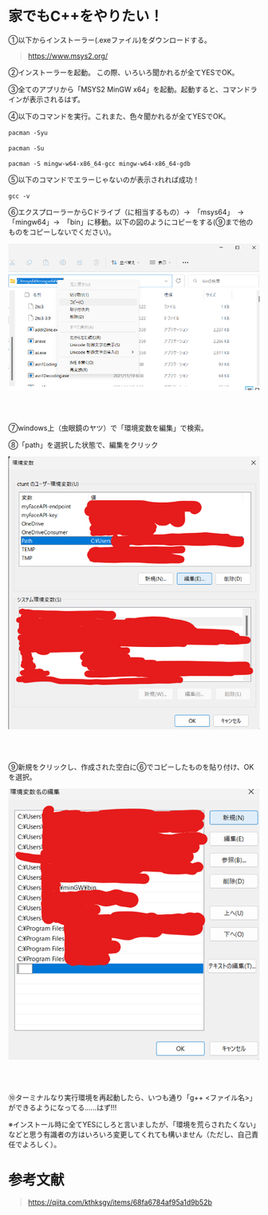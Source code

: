 # 家でもC++をやりたい！

①以下からインストーラー(.exeファイル)をダウンロードする。
>https://www.msys2.org/

②インストーラーを起動。
この際、いろいろ聞かれるが全てYESでOK。

③全てのアプリから「MSYS2 MinGW x64」を起動。起動すると、コマンドラインが表示されるはず。

④以下のコマンドを実行。これまた、色々聞かれるが全てYESでOK。

`pacman -Syu`

`pacman -Su`

`pacman -S mingw-w64-x86_64-gcc mingw-w64-x86_64-gdb`

⑤以下のコマンドでエラーじゃないのが表示されれば成功！

`gcc -v`

⑥エクスプローラーからCドライブ（に相当するもの）→　「msys64」　→　「mingw64」→　「bin」に移動。以下の図のようにコピーをする(⑨まで他のものをコピーしないでください)。

![図](./img/path.png)

</br></br>

⑦windows上（虫眼鏡のヤツ）で「環境変数を編集」で検索。



⑧「path」を選択した状態で、編集をクリック

![図](./img/kanky.png)

</br></br>

⑨新規をクリックし、作成された空白に⑥でコピーしたものを貼り付け、OKを選択。

![図](./img/KANKYO.png)

</br></br>

⑩ターミナルなり実行環境を再起動したら、いつも通り「g++ <ファイル名>」ができるようになってる……はず!!!

※インストール時に全てYESにしろと言いましたが、「環境を荒らされたくない」などと思う有識者の方はいろいろ変更してくれても構いません（ただし、自己責任でよろしく）。

# 参考文献
>https://qiita.com/kthksgy/items/68fa6784af95a1d9b52b
